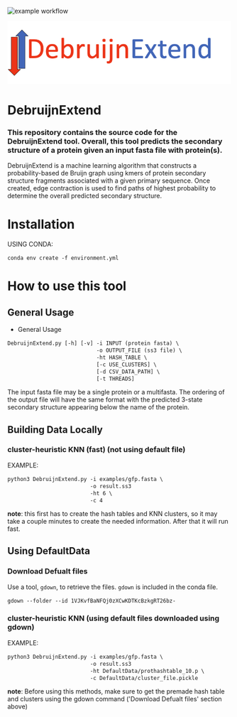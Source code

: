 
![example workflow](https://github.com/Dreycey/DebruijnExtend/actions/workflows/github_actions.yml/badge.svg)

![Debruijn Extend](figures/debruijnextend_logo.png)

# DebruijnExtend
### This repository contains the source code for the DebruijnExtend tool. Overall, this tool predicts the secondary structure of a protein given an input fasta file with protein(s).

DebruijnExtend is a machine learning algorithm that constructs a probability-based de Bruijn graph using kmers of protein secondary structure fragments associated with a given primary sequence. Once created, edge contraction is used to find paths of highest probability to determine the overall predicted secondary structure.

# Installation
USING CONDA:
```
conda env create -f environment.yml
```

# How to use this tool

## General Usage
* General Usage
```
DebruijnExtend.py [-h] [-v] -i INPUT (protein fasta) \
                            -o OUTPUT_FILE (ss3 file) \
                            -ht HASH_TABLE \
                            [-c USE_CLUSTERS] \
                            [-d CSV_DATA_PATH] \
                            [-t THREADS]
```

The input fasta file may be a single protein or a multifasta. The ordering of the output file will have the same format with the predicted 3-state secondary structure appearing below the name of the protein.

## Building Data Locally 

### cluster-heuristic KNN (fast) (not using default file)
EXAMPLE:                                                                        
```
python3 DebruijnExtend.py -i examples/gfp.fasta \
                          -o result.ss3
                          -ht 6 \
                          -c 4
```

**note**: this first has to create the hash tables and KNN clusters, so it may take a couple minutes to create the needed information. After that it will run fast.

## Using DefaultData

### Download Defualt files
Use a tool, `gdown`, to retrieve the files. `gdown` is included in the conda file.
```
gdown --folder --id 1VJKvfBaNFQj0zXCwKDTKcBzkgRT26bz-
```

### cluster-heuristic KNN (using default files downloaded using gdown)
EXAMPLE:                                                                        
```
python3 DebruijnExtend.py -i examples/gfp.fasta \
                          -o result.ss3
                          -ht DefaultData/prothashtable_10.p \
                          -c DefaultData/cluster_file.pickle
```
**note**: Before using this methods, make sure to get the premade hash table and clusters using the gdown command ('Download Defualt files' section above)
